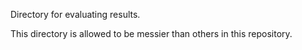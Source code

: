 Directory for evaluating results. 

This directory is allowed to be messier than others in this repository.
